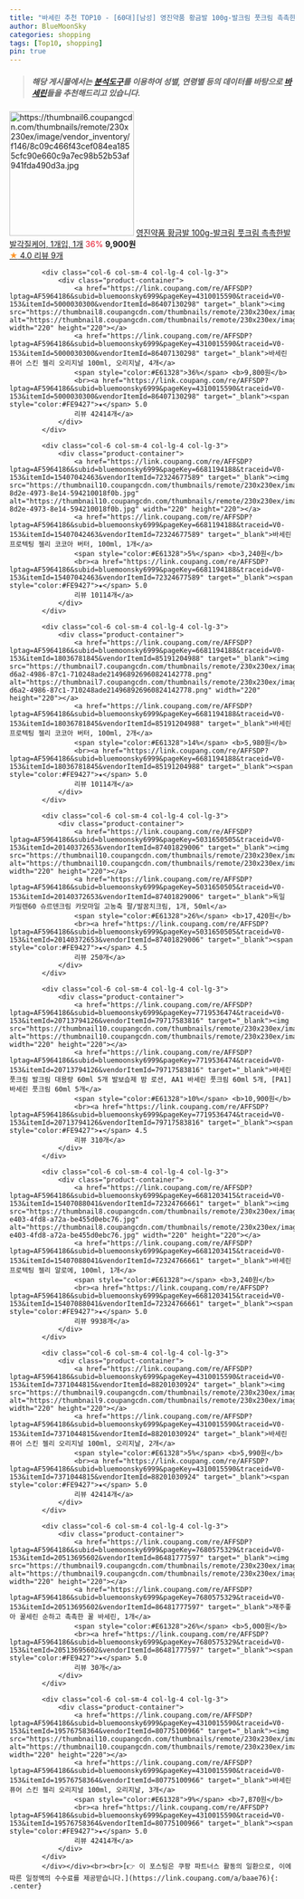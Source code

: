 ```yaml
---
title: "바세린 추천 TOP10 - [60대][남성] 영진약품 황금발 100g-발크림 풋크림 촉촉한발 발각질케어, 1개입, 1개"
author: BlueMoonSky
categories: shopping
tags: [Top10, shopping]
pin: true
---
```


> ##### 해당 게시물에서는 [**분석도구**](https://itemscout.io/)를 이용하여 **성별**, **연령별** 등의 데이터를 바탕으로 [**바세린**](https://link.coupang.com/a/baae76)들을 추천해드리고 있습니다.
<div class="container"><div class="row">
            <div class="col-6 col-sm-4 col-lg-4 col-lg-3">
                <div class="product-container">
                    <a href="https://link.coupang.com/re/AFFSDP?lptag=AF5964186&subid=bluemoonsky6999&pageKey=7670001540&traceid=V0-153&itemId=20457957152&vendorItemId=87537894327" target="_blank"><img src="https://thumbnail6.coupangcdn.com/thumbnails/remote/230x230ex/image/vendor_inventory/f146/8c09c466f43cef084ea1855cfc90e660c9a7ec98b52b53af941fda490d3a.jpg" alt="https://thumbnail6.coupangcdn.com/thumbnails/remote/230x230ex/image/vendor_inventory/f146/8c09c466f43cef084ea1855cfc90e660c9a7ec98b52b53af941fda490d3a.jpg" width="220" height="220"></a>
                    <a href="https://link.coupang.com/re/AFFSDP?lptag=AF5964186&subid=bluemoonsky6999&pageKey=7670001540&traceid=V0-153&itemId=20457957152&vendorItemId=87537894327" target="_blank">영진약품 황금발 100g-발크림 풋크림 촉촉한발 발각질케어, 1개입, 1개</a>
                    <span style="color:#E61328">36%</span> <b>9,900원</b>
                    <br><a href="https://link.coupang.com/re/AFFSDP?lptag=AF5964186&subid=bluemoonsky6999&pageKey=7670001540&traceid=V0-153&itemId=20457957152&vendorItemId=87537894327" target="_blank"><span style="color:#FE9427">★</span> 4.0
                    리뷰 9개</a>
                </div>
            </div>
            
            <div class="col-6 col-sm-4 col-lg-4 col-lg-3">
                <div class="product-container">
                    <a href="https://link.coupang.com/re/AFFSDP?lptag=AF5964186&subid=bluemoonsky6999&pageKey=4310015590&traceid=V0-153&itemId=5000030300&vendorItemId=86407130298" target="_blank"><img src="https://thumbnail8.coupangcdn.com/thumbnails/remote/230x230ex/image/vendor_inventory/24d3/a37b6a18a78d6ad308dd7642d3db262c6abf9e7b8e0ff88697e797d9cc06.jpg" alt="https://thumbnail8.coupangcdn.com/thumbnails/remote/230x230ex/image/vendor_inventory/24d3/a37b6a18a78d6ad308dd7642d3db262c6abf9e7b8e0ff88697e797d9cc06.jpg" width="220" height="220"></a>
                    <a href="https://link.coupang.com/re/AFFSDP?lptag=AF5964186&subid=bluemoonsky6999&pageKey=4310015590&traceid=V0-153&itemId=5000030300&vendorItemId=86407130298" target="_blank">바세린 퓨어 스킨 젤리 오리지널 100ml, 오리지날, 4개</a>
                    <span style="color:#E61328">36%</span> <b>9,800원</b>
                    <br><a href="https://link.coupang.com/re/AFFSDP?lptag=AF5964186&subid=bluemoonsky6999&pageKey=4310015590&traceid=V0-153&itemId=5000030300&vendorItemId=86407130298" target="_blank"><span style="color:#FE9427">★</span> 5.0
                    리뷰 42414개</a>
                </div>
            </div>
            
            <div class="col-6 col-sm-4 col-lg-4 col-lg-3">
                <div class="product-container">
                    <a href="https://link.coupang.com/re/AFFSDP?lptag=AF5964186&subid=bluemoonsky6999&pageKey=6681194188&traceid=V0-153&itemId=15407042463&vendorItemId=72324677589" target="_blank"><img src="https://thumbnail10.coupangcdn.com/thumbnails/remote/230x230ex/image/retail/images/2020/10/22/9/8/2e67eb91-8d2e-4973-8e14-594210018f0b.jpg" alt="https://thumbnail10.coupangcdn.com/thumbnails/remote/230x230ex/image/retail/images/2020/10/22/9/8/2e67eb91-8d2e-4973-8e14-594210018f0b.jpg" width="220" height="220"></a>
                    <a href="https://link.coupang.com/re/AFFSDP?lptag=AF5964186&subid=bluemoonsky6999&pageKey=6681194188&traceid=V0-153&itemId=15407042463&vendorItemId=72324677589" target="_blank">바세린 프로텍팅 젤리 코코아 버터, 100ml, 1개</a>
                    <span style="color:#E61328">5%</span> <b>3,240원</b>
                    <br><a href="https://link.coupang.com/re/AFFSDP?lptag=AF5964186&subid=bluemoonsky6999&pageKey=6681194188&traceid=V0-153&itemId=15407042463&vendorItemId=72324677589" target="_blank"><span style="color:#FE9427">★</span> 5.0
                    리뷰 10114개</a>
                </div>
            </div>
            
            <div class="col-6 col-sm-4 col-lg-4 col-lg-3">
                <div class="product-container">
                    <a href="https://link.coupang.com/re/AFFSDP?lptag=AF5964186&subid=bluemoonsky6999&pageKey=6681194188&traceid=V0-153&itemId=18036781845&vendorItemId=85191204988" target="_blank"><img src="https://thumbnail7.coupangcdn.com/thumbnails/remote/230x230ex/image/retail/images/19ca075d-d6a2-4986-87c1-710248ade214968926960824142778.png" alt="https://thumbnail7.coupangcdn.com/thumbnails/remote/230x230ex/image/retail/images/19ca075d-d6a2-4986-87c1-710248ade214968926960824142778.png" width="220" height="220"></a>
                    <a href="https://link.coupang.com/re/AFFSDP?lptag=AF5964186&subid=bluemoonsky6999&pageKey=6681194188&traceid=V0-153&itemId=18036781845&vendorItemId=85191204988" target="_blank">바세린 프로텍팅 젤리 코코아 버터, 100ml, 2개</a>
                    <span style="color:#E61328">14%</span> <b>5,980원</b>
                    <br><a href="https://link.coupang.com/re/AFFSDP?lptag=AF5964186&subid=bluemoonsky6999&pageKey=6681194188&traceid=V0-153&itemId=18036781845&vendorItemId=85191204988" target="_blank"><span style="color:#FE9427">★</span> 5.0
                    리뷰 10114개</a>
                </div>
            </div>
            
            <div class="col-6 col-sm-4 col-lg-4 col-lg-3">
                <div class="product-container">
                    <a href="https://link.coupang.com/re/AFFSDP?lptag=AF5964186&subid=bluemoonsky6999&pageKey=5031650505&traceid=V0-153&itemId=20140372653&vendorItemId=87401829006" target="_blank"><img src="https://thumbnail10.coupangcdn.com/thumbnails/remote/230x230ex/image/vendor_inventory/e181/83d3512365ab3e401bb6a90a29ccdfb35d8b8dbc884809d70bc9d14de1eb.jpg" alt="https://thumbnail10.coupangcdn.com/thumbnails/remote/230x230ex/image/vendor_inventory/e181/83d3512365ab3e401bb6a90a29ccdfb35d8b8dbc884809d70bc9d14de1eb.jpg" width="220" height="220"></a>
                    <a href="https://link.coupang.com/re/AFFSDP?lptag=AF5964186&subid=bluemoonsky6999&pageKey=5031650505&traceid=V0-153&itemId=20140372653&vendorItemId=87401829006" target="_blank">독일 카밀렌60 슈르덴크림 카모마일 고농축 팔/발꿈치크림, 1개, 50ml</a>
                    <span style="color:#E61328">26%</span> <b>17,420원</b>
                    <br><a href="https://link.coupang.com/re/AFFSDP?lptag=AF5964186&subid=bluemoonsky6999&pageKey=5031650505&traceid=V0-153&itemId=20140372653&vendorItemId=87401829006" target="_blank"><span style="color:#FE9427">★</span> 4.5
                    리뷰 250개</a>
                </div>
            </div>
            
            <div class="col-6 col-sm-4 col-lg-4 col-lg-3">
                <div class="product-container">
                    <a href="https://link.coupang.com/re/AFFSDP?lptag=AF5964186&subid=bluemoonsky6999&pageKey=7719536474&traceid=V0-153&itemId=20713794126&vendorItemId=79717583816" target="_blank"><img src="https://thumbnail10.coupangcdn.com/thumbnails/remote/230x230ex/image/vendor_inventory/06cf/f05efc747749ed7bc1df467559ae87131dd03c3ed0190baae37d0539faf2.jpg" alt="https://thumbnail10.coupangcdn.com/thumbnails/remote/230x230ex/image/vendor_inventory/06cf/f05efc747749ed7bc1df467559ae87131dd03c3ed0190baae37d0539faf2.jpg" width="220" height="220"></a>
                    <a href="https://link.coupang.com/re/AFFSDP?lptag=AF5964186&subid=bluemoonsky6999&pageKey=7719536474&traceid=V0-153&itemId=20713794126&vendorItemId=79717583816" target="_blank">바세린 풋크림 발크림 대용량 60ml 5개 발보습제 밤 로션, AA1 바세린 풋크림 60ml 5개, [PA1] 바세린 풋크림 60ml 5개</a>
                    <span style="color:#E61328">10%</span> <b>10,900원</b>
                    <br><a href="https://link.coupang.com/re/AFFSDP?lptag=AF5964186&subid=bluemoonsky6999&pageKey=7719536474&traceid=V0-153&itemId=20713794126&vendorItemId=79717583816" target="_blank"><span style="color:#FE9427">★</span> 4.5
                    리뷰 310개</a>
                </div>
            </div>
            
            <div class="col-6 col-sm-4 col-lg-4 col-lg-3">
                <div class="product-container">
                    <a href="https://link.coupang.com/re/AFFSDP?lptag=AF5964186&subid=bluemoonsky6999&pageKey=6681203415&traceid=V0-153&itemId=15407088041&vendorItemId=72324766661" target="_blank"><img src="https://thumbnail8.coupangcdn.com/thumbnails/remote/230x230ex/image/retail/images/2020/10/22/9/3/120ce387-e403-4fd8-a72a-be455d0ebc76.jpg" alt="https://thumbnail8.coupangcdn.com/thumbnails/remote/230x230ex/image/retail/images/2020/10/22/9/3/120ce387-e403-4fd8-a72a-be455d0ebc76.jpg" width="220" height="220"></a>
                    <a href="https://link.coupang.com/re/AFFSDP?lptag=AF5964186&subid=bluemoonsky6999&pageKey=6681203415&traceid=V0-153&itemId=15407088041&vendorItemId=72324766661" target="_blank">바세린 프로텍팅 젤리 알로에, 100ml, 1개</a>
                    <span style="color:#E61328"></span> <b>3,240원</b>
                    <br><a href="https://link.coupang.com/re/AFFSDP?lptag=AF5964186&subid=bluemoonsky6999&pageKey=6681203415&traceid=V0-153&itemId=15407088041&vendorItemId=72324766661" target="_blank"><span style="color:#FE9427">★</span> 5.0
                    리뷰 9938개</a>
                </div>
            </div>
            
            <div class="col-6 col-sm-4 col-lg-4 col-lg-3">
                <div class="product-container">
                    <a href="https://link.coupang.com/re/AFFSDP?lptag=AF5964186&subid=bluemoonsky6999&pageKey=4310015590&traceid=V0-153&itemId=7371044815&vendorItemId=88201030924" target="_blank"><img src="https://thumbnail9.coupangcdn.com/thumbnails/remote/230x230ex/image/vendor_inventory/80d4/ee812fc6fadfce616799ad64a2d810ec618ced9e3712e33f81dcaa8e9a62.JPG" alt="https://thumbnail9.coupangcdn.com/thumbnails/remote/230x230ex/image/vendor_inventory/80d4/ee812fc6fadfce616799ad64a2d810ec618ced9e3712e33f81dcaa8e9a62.JPG" width="220" height="220"></a>
                    <a href="https://link.coupang.com/re/AFFSDP?lptag=AF5964186&subid=bluemoonsky6999&pageKey=4310015590&traceid=V0-153&itemId=7371044815&vendorItemId=88201030924" target="_blank">바세린 퓨어 스킨 젤리 오리지널 100ml, 오리지날, 2개</a>
                    <span style="color:#E61328">5%</span> <b>5,990원</b>
                    <br><a href="https://link.coupang.com/re/AFFSDP?lptag=AF5964186&subid=bluemoonsky6999&pageKey=4310015590&traceid=V0-153&itemId=7371044815&vendorItemId=88201030924" target="_blank"><span style="color:#FE9427">★</span> 5.0
                    리뷰 42414개</a>
                </div>
            </div>
            
            <div class="col-6 col-sm-4 col-lg-4 col-lg-3">
                <div class="product-container">
                    <a href="https://link.coupang.com/re/AFFSDP?lptag=AF5964186&subid=bluemoonsky6999&pageKey=7680575329&traceid=V0-153&itemId=20513695602&vendorItemId=86481777597" target="_blank"><img src="https://thumbnail9.coupangcdn.com/thumbnails/remote/230x230ex/image/vendor_inventory/ec82/c08f60f637ae1203627fce6249f9724a15360626db574733bbc44ce4db14.jpg" alt="https://thumbnail9.coupangcdn.com/thumbnails/remote/230x230ex/image/vendor_inventory/ec82/c08f60f637ae1203627fce6249f9724a15360626db574733bbc44ce4db14.jpg" width="220" height="220"></a>
                    <a href="https://link.coupang.com/re/AFFSDP?lptag=AF5964186&subid=bluemoonsky6999&pageKey=7680575329&traceid=V0-153&itemId=20513695602&vendorItemId=86481777597" target="_blank">재주좋아 꿀세린 순하고 촉촉한 꿀 바세린, 1개</a>
                    <span style="color:#E61328">26%</span> <b>5,000원</b>
                    <br><a href="https://link.coupang.com/re/AFFSDP?lptag=AF5964186&subid=bluemoonsky6999&pageKey=7680575329&traceid=V0-153&itemId=20513695602&vendorItemId=86481777597" target="_blank"><span style="color:#FE9427">★</span> 5.0
                    리뷰 30개</a>
                </div>
            </div>
            
            <div class="col-6 col-sm-4 col-lg-4 col-lg-3">
                <div class="product-container">
                    <a href="https://link.coupang.com/re/AFFSDP?lptag=AF5964186&subid=bluemoonsky6999&pageKey=4310015590&traceid=V0-153&itemId=19576758364&vendorItemId=80775100966" target="_blank"><img src="https://thumbnail10.coupangcdn.com/thumbnails/remote/230x230ex/image/vendor_inventory/1f70/bfba8de872bd863abb3d2f36629766555c9ae8d583d6df13d4e3e29c1285.jpg" alt="https://thumbnail10.coupangcdn.com/thumbnails/remote/230x230ex/image/vendor_inventory/1f70/bfba8de872bd863abb3d2f36629766555c9ae8d583d6df13d4e3e29c1285.jpg" width="220" height="220"></a>
                    <a href="https://link.coupang.com/re/AFFSDP?lptag=AF5964186&subid=bluemoonsky6999&pageKey=4310015590&traceid=V0-153&itemId=19576758364&vendorItemId=80775100966" target="_blank">바세린 퓨어 스킨 젤리 오리지널 100ml, 오리지날, 3개</a>
                    <span style="color:#E61328">9%</span> <b>7,870원</b>
                    <br><a href="https://link.coupang.com/re/AFFSDP?lptag=AF5964186&subid=bluemoonsky6999&pageKey=4310015590&traceid=V0-153&itemId=19576758364&vendorItemId=80775100966" target="_blank"><span style="color:#FE9427">★</span> 5.0
                    리뷰 42414개</a>
                </div>
            </div>
            </div></div><br><br>[👉 이 포스팅은 쿠팡 파트너스 활동의 일환으로, 이에 따른 일정액의 수수료를 제공받습니다.](https://link.coupang.com/a/baae76){: .center}